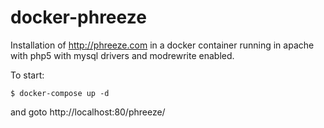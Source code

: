 # docker-phreeze

Installation of http://phreeze.com in a docker container running in apache with php5 with mysql drivers and modrewrite enabled.

To start:
```
$ docker-compose up -d
```
and goto http://localhost:80/phreeze/

